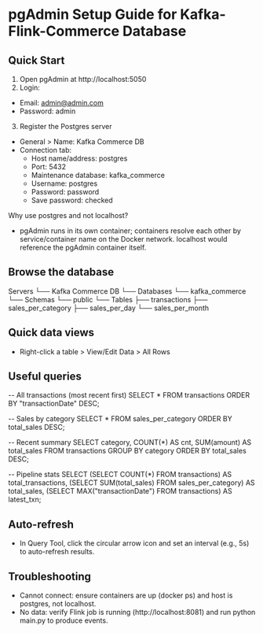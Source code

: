 # pgAdmin Setup Guide for Kafka-Flink-Commerce Database

## Quick Start

1) Open pgAdmin at http://localhost:5050
2) Login:
- Email: admin@admin.com
- Password: admin

3) Register the Postgres server
- General > Name: Kafka Commerce DB
- Connection tab:
  - Host name/address: postgres
  - Port: 5432
  - Maintenance database: kafka_commerce
  - Username: postgres
  - Password: password
  - Save password: checked

Why use postgres and not localhost?
- pgAdmin runs in its own container; containers resolve each other by service/container name on the Docker network. localhost would reference the pgAdmin container itself.

## Browse the database

Servers
└── Kafka Commerce DB
    └── Databases
        └── kafka_commerce
            └── Schemas
                └── public
                    └── Tables
                        ├── transactions
                        ├── sales_per_category
                        ├── sales_per_day
                        └── sales_per_month

## Quick data views
- Right-click a table > View/Edit Data > All Rows

## Useful queries

-- All transactions (most recent first)
SELECT * FROM transactions ORDER BY "transactionDate" DESC;

-- Sales by category
SELECT * FROM sales_per_category ORDER BY total_sales DESC;

-- Recent summary
SELECT category, COUNT(*) AS cnt, SUM(amount) AS total_sales
FROM transactions
GROUP BY category
ORDER BY total_sales DESC;

-- Pipeline stats
SELECT
  (SELECT COUNT(*) FROM transactions) AS total_transactions,
  (SELECT SUM(total_sales) FROM sales_per_category) AS total_sales,
  (SELECT MAX("transactionDate") FROM transactions) AS latest_txn;

## Auto-refresh
- In Query Tool, click the circular arrow icon and set an interval (e.g., 5s) to auto-refresh results.

## Troubleshooting
- Cannot connect: ensure containers are up (docker ps) and host is postgres, not localhost.
- No data: verify Flink job is running (http://localhost:8081) and run python main.py to produce events.
